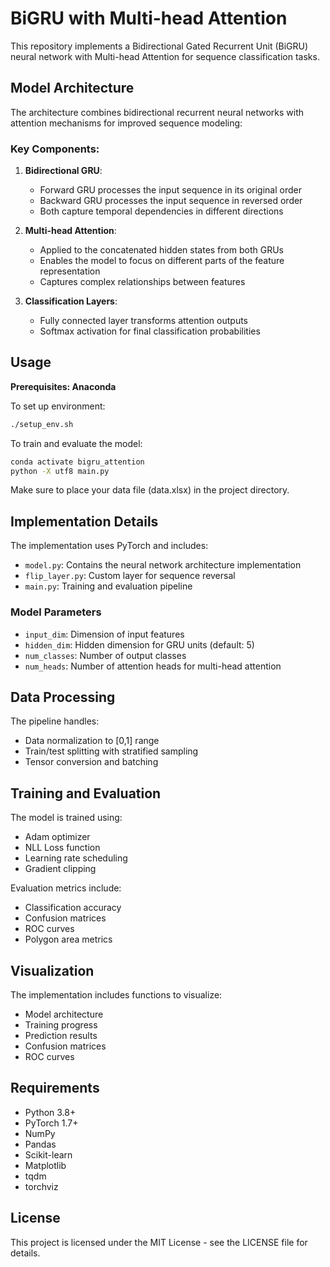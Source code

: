 # BiGRU with Multi-head Attention

This repository implements a Bidirectional Gated Recurrent Unit (BiGRU) neural network with Multi-head Attention for sequence classification tasks.

## Model Architecture

The architecture combines bidirectional recurrent neural networks with attention mechanisms for improved sequence modeling:

### Key Components:

1. **Bidirectional GRU**: 
   - Forward GRU processes the input sequence in its original order
   - Backward GRU processes the input sequence in reversed order
   - Both capture temporal dependencies in different directions

2. **Multi-head Attention**:
   - Applied to the concatenated hidden states from both GRUs
   - Enables the model to focus on different parts of the feature representation
   - Captures complex relationships between features

3. **Classification Layers**:
   - Fully connected layer transforms attention outputs
   - Softmax activation for final classification probabilities

## Usage
**Prerequisites: Anaconda**

To set up environment:
```bash
./setup_env.sh
```
To train and evaluate the model:

```bash
conda activate bigru_attention
python -X utf8 main.py
```

Make sure to place your data file (data.xlsx) in the project directory.

## Implementation Details

The implementation uses PyTorch and includes:

- `model.py`: Contains the neural network architecture implementation
- `flip_layer.py`: Custom layer for sequence reversal
- `main.py`: Training and evaluation pipeline

### Model Parameters

- `input_dim`: Dimension of input features
- `hidden_dim`: Hidden dimension for GRU units (default: 5)
- `num_classes`: Number of output classes
- `num_heads`: Number of attention heads for multi-head attention

## Data Processing

The pipeline handles:
- Data normalization to [0,1] range
- Train/test splitting with stratified sampling
- Tensor conversion and batching

## Training and Evaluation

The model is trained using:
- Adam optimizer
- NLL Loss function
- Learning rate scheduling
- Gradient clipping

Evaluation metrics include:
- Classification accuracy
- Confusion matrices
- ROC curves
- Polygon area metrics

## Visualization

The implementation includes functions to visualize:
- Model architecture
- Training progress
- Prediction results
- Confusion matrices
- ROC curves

## Requirements

- Python 3.8+
- PyTorch 1.7+
- NumPy
- Pandas
- Scikit-learn
- Matplotlib
- tqdm
- torchviz

## License

This project is licensed under the MIT License - see the LICENSE file for details. 